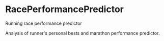 # RacePerformancePredictor
Running race performance predictor

Analysis of runner's personal bests and marathon performance predictor.
